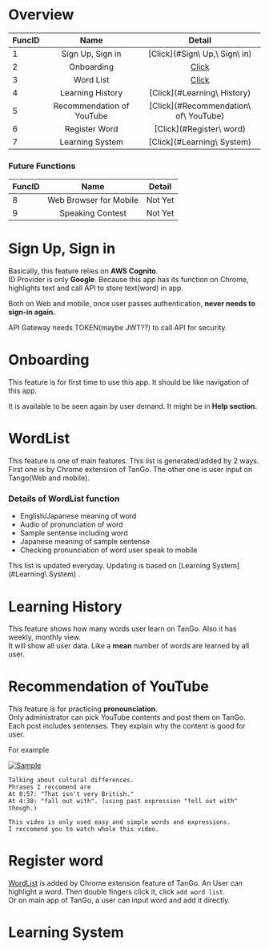# Overview

| FuncID      | Name | Detail    |
| :---        |    :----:   |       :---: |
| 1      | Sign Up, Sign in       | [Click](#Sign\ Up,\ Sign\ in)   |
| 2   | Onboarding        |  [Click](#Onboarding)     |
| 3   | Word List        |  [Click](#WordList)     |
| 4   | Learning History| [Click](#Learning\ History)   |
| 5   | Recommendation of YouTube| [Click](#Recommendation\ of\ YouTube)   |
| 6   | Register Word| [Click](#Register\ word)   |
| 7   | Learning System| [Click](#Learning\ System)   |  

### Future Functions  
 FuncID      | Name | Detail    |
| :---        |    :----:   |       :---: |
| 8      | Web Browser for Mobile       | Not Yet   |
| 9      | Speaking Contest       | Not Yet   |


# Sign Up, Sign in

Basically, this feature relies on **AWS Cognito**.  
ID Provider is only **Google**. Because this app has its function on Chrome, highlights text and call API to store text(word) in app.  

Both on Web and mobile, once user passes authentication, **never needs to sign-in again.**  

API Gateway needs TOKEN(maybe JWT??) to call API for security.


# Onboarding  

This feature is for first time to use this app. It should be like navigation of this app.

It is available to be seen again by user demand. It might be in **Help section.**

# WordList
This feature is one of main features. This list is generated/added by 2 ways.  
First one is by Chrome extension of TanGo. The other one is user input on Tango(Web and mobile).

### Details of WordList function

 - English/Japanese meaning of word
 - Audio of pronunciation of word
 - Sample sentense including word
 - Japanese meaning of sample sentense 
 - Checking pronunciation of word user speak to mobile

This list is updated everyday. Updating is based on [Learning System](#Learning\ System) .

# Learning History
This feature shows how many words user learn on TanGo.
Also it has weekly, monthly view.  
It will show all user data. Like a **mean** number of words are learned by all user.

# Recommendation of YouTube
This feature is for practicing **pronounciation**.  
Only administrator can pick YouTube contents and post them on TanGo. Each post includes sentenses. They explain why the content is good for user. 

For example  

[![Sample](https://img.youtube.com/vi/oTPZWpQ9pbA/default.jpg)](http://www.youtube.com/watch?v=oTPZWpQ9pbA)  

```text
Talking about cultural differences.
Phrases I reccomend are
At 0:57: "That isn't very British."
At 4:38: "fall out with". (using past expression "fell out with" though.)

This video is only used easy and simple words and expressions.  
I reccomend you to watch whole this video.
```
# Register word
[WordList](#WordList) is added by Chrome extension feature of TanGo.
An User can highlight a word. Then double fingers click it, click `add word list`.  
Or on main app of TanGo, a user can input word and add it directly.

# Learning System
